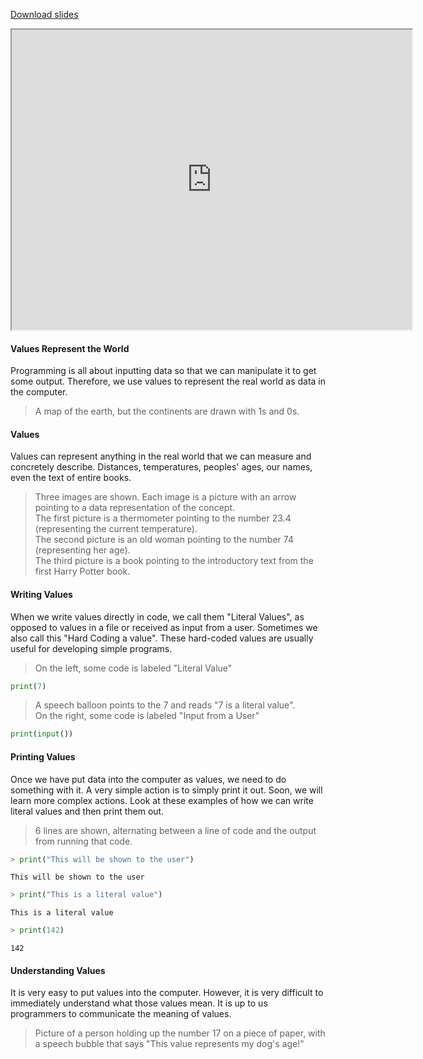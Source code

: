 
[Download slides](Values.pdf)


<iframe style="width: 640px; height: 480px;" width="300" height="150" allowfullscreen="allowfullscreen" webkitallowfullscreen="webkitallowfullscreen" mozallowfullscreen="mozallowfullscreen"
title="Values.pdf"
src="https://www.youtube.com/embed/4KBq_cPz3U0?feature=oembed&amp;rel=0" 
></iframe>


#### Values Represent the World

Programming is all about inputting data so that we can manipulate it to get some output.
Therefore, we use values to represent the real world as data in the computer.

> A map of the earth, but the continents are drawn with 1s and 0s.

#### Values

Values can represent anything in the real world that we can measure and concretely describe.
Distances, temperatures, peoples' ages, our names, even the text of entire books.

> Three images are shown. Each image is a picture with an arrow pointing to a data representation of the concept.  
> The first picture is a thermometer pointing to the number 23.4 (representing the current temperature).  
> The second picture is an old woman pointing to the number 74 (representing her age).  
> The third picture is a book pointing to the introductory text from the first Harry Potter book.

#### Writing Values

When we write values directly in code, we call them "Literal Values", as opposed to values in a file or received as input from a user.
Sometimes we also call this "Hard Coding a value".
These hard-coded values are usually useful for developing simple programs.

> On the left, some code is labeled "Literal Value"

```python
print(7)
```

> A speech balloon points to the 7 and reads "7 is a literal value".  
> On the right, some code is labeled "Input from a User"

```python
print(input())
```

#### Printing Values

Once we have put data into the computer as values, we need to do something with it.
A very simple action is to simply print it out.
Soon, we will learn more complex actions.
Look at these examples of how we can write literal values and then print them out.

> 6 lines are shown, alternating between a line of code and the output from running that code.

```python
> print("This will be shown to the user")
```
    This will be shown to the user
```python
> print("This is a literal value")
```
    This is a literal value
```python
> print(142)
```
    142

#### Understanding Values

It is very easy to put values into the computer.
However, it is very difficult to immediately understand what those values mean.
It is up to us programmers to communicate the meaning of values.

> Picture of a person holding up the number 17 on a piece of paper, with a speech bubble that says "This value represents my dog's age!"
